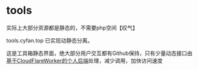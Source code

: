 # tools
实际上大部分资源都是静态的，不需要php空间【叹气】

tools.cyfan.top 已实现动静态分离。

这是工具箱静态界面，绝大部分用户交互都有Github保持，只有少量动态接口由[基于CloudFlareWorker的个人后端](https://api.cyfan.top)处理，减少调用，加快访问速度

